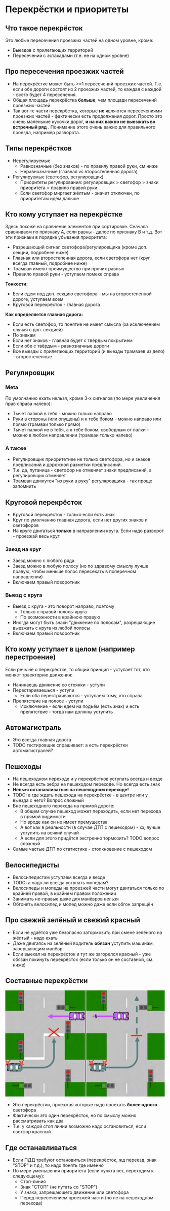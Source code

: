 # Перекрёстки и приоритеты

## Что такое перекрёсток
Это любые пересечения проезжих частей на одном уровне, кроме:

* Выездов с прилегающих территорий
* Пересечений с эстакадами (т.е. не на одном уровне)

## Про пересечения проезжих частей
* На перекрёстке может быть >=1 пересечений проезжих частей. Т.е. если обе дороги состоят из 2 проезжих частей, то каждая с каждой - всего будет 4 пересечения.
* Общая площадь перекрёстка **больше**, чем площади пересечений проезжих частей
* Так вот те части перекрёстка, которые **не** являются пересечениями проезжих частей  - фактически есть продолжения дорог. Просто это очень маленькие кусочки дорог, **и на них важно не выезжать во встречный ряд** . Понимание этого очень важно для правильного проезда, например разворота.

## Типы перекрёстков
* Нерегулируемые
    * Равнозначные (без знаков) - по правилу правой руки, см ниже
    * Неравнозначные (главная vs второстепенная дорога)
* Регулируемые (светофор, регулировщик)
    * Приоритеты регулирования: регулировщик > светофор > знаки приоритета > правило правой руки
    * Если светофор миргает жёлтым - значит отключен, по приоритетам идём дальше

## Кто кому уступает на перекрёстке
Здесь похоже на сравнение элементов при сортировке. Сначала сравниваем по признаку A, если равны - далее по признаку B и т.д. Вот эти признаки в порядке убывания приоритета:

* Разрешающий сигнал светофора/регулировщика (кроме доп. секции, подробнее ниже)
* Главная или второстепенная дорога, если светофора нет (круг всегда главный, подробнее ниже)
* Трамваи имеют преимущество при прочих равных
* Правило правой руки - уступаем помехе справа

**Тонкости:**

* Если едем под доп. секцию светофора - мы на второстепенной дороге, уступаем всем
* Круговой перекрёсток - главная дорога

**Как определяется главная дорога:**

* Если есть светофор, то понятие не имеет смысла (за исключением случая с доп. секцией)
* По знакам
* Если нет знаков - главная будет с твёрдым покрытием
* Если обе с твёрдым - равнозначные дороги
* Все выезды с прилегающих территорий (и выезды трамваев из депо) - второстепенные

## Регулировщик
### Meta
По умолчанию ехать нельзя, кроме 3-х сигналов (по мере увеличения прав справа налево):

* Тычет палкой в тебя - можно только направо
* Руки в стороны (или опущены) и к тебе боком - можно направо или прямо (трамваи только прямо)
* Тычет палкой не в тебя, а к тебе боком, свободным от палки - можно в любом направлении (трамваи только налево)

### А также
* Регулировщик приоритетнее не только светофора, но и знаков предписаний и дорожной разметки предписаний.
* Т.е. да, путаница - светофор не отменяет знаки предписаний, а регулировщик отменяет
* Трамваи движутся "из руки в руку" регуляровщика - так проще запомнить

## Круговой перекрёсток
* Круговой перекрёсток - только если есть знак
* Круг по умолчанию главная дорога, если нет других знаков и светофоров
* На круге двигаться **только**  в направлении круга. Если надо разворот - проезжай весь круг

### Заезд на круг
* Заезд можно с любого ряда
* Заезд можно в любую полосу (но по здравому смыслу лучше правую, чтобы меньше полос пересекать в поперечном направлении)
* Включаем правый поворотник

### Выезд с круга
* Выезд с круга - это поворот направо, поэтому
    * Только с правой полосы круга
    * По возможности в крайнюю правую
* Иногда могут быть знаки "движение по полосам", разрешающие выезжать с круга из любой полосы
* Включаем правый поворотник

## Кто кому уступает в целом (например перестроение)
Если речь не о перекрёстке, то общий принцип - уступает тот, кто меняет траекторию движения:

* Начинаешь движение со стоянки - уступи
* Перестариваешься - уступи
    * Если оба перестраиваются - уступаем тому, кто справа
* Препятствие на полосе - уступи
    * Исключение - если едем на подъём (есть знак) и есть препятствие - тогда нам должны уступить

## Автомагистраль
* Это всегда главная дорога
* TODO тестировщик спрашивает: а есть перекрёстки автомагистралей?

## Пешеходы
* На пешеходном переходе и у перекрёстков уступать всегда и везде
* Не всегда есть зебра на пешеходом переходе. Но всегда есть знак
* **Нельзя останавливаться на пешеходном переходе!**
* TODO: а где ждать пешехода на перекрёстке - в центре или у выезда с него? Вопрос сложный
* Вне пешеходного перехода на прямой дороге:
    * В общем случае пешеход может переходить, если нет перехода в прямой видимости
    * Но вроде как он не имеет премущества
    * А вот как в реальности (в случае ДТП с пешеходом) - хз, лучше уступить на всякий случай
    * А если для этого придётся экстренно тормозить? TODO вопрос сложный
* Самые частые ДТП по статистике - столкновение с пешеходом

## Велосипедисты
* Велосипедистам уступаем всегда и везде
* TODO: а надо ли всегда уступать мопедам?
* Велосипеды и мопеды на проезжей части могут двигаться только по крайней правой, в крайнем правом положении
* Занимать не-правые даже для манёвров нельзя
* Обгонять велосипед и мопед можно даже если обгон запрещён

## Про свежий зелёный и свежий красный
* Если не удаётся уже безопасно затормозить при смене зелёного на жёлтый - надо ехать
* Даже двигаясь на зелёный водитель **обязан** уступить машинам, завершающим манёвр
* Если выехал на перекрёсток и тут же загорелся красный - уже обязан покинуть перекрёсток (если только он не составной, см. ниже)

## Составные перекрёстки
![image0018](image0018.png)

* Это перекрёстки, проезжая которые надо проехать **более одного** светофора
* Фактически это один перекрёсток, но по смыслу можно рассматривать как два
* Т.е. у каждой стоп линии возможно надо остановиться, если светфор красный

## Где останавливаться
* Если ПДД требуют остановиться (перекрёсток, жд переезд, знак "STOP" и т.д.), то надо понять где именно
* По мере уменьшения приоритета (если пункта нет, переходим к следующему):
    * Стоп-линия
    * Знак "СТОП" (не путать со "STOP")
    * У знака, запрещающего движение или светофора
    * Перед пересечением проезжей части (но не на пешеходном переходе)